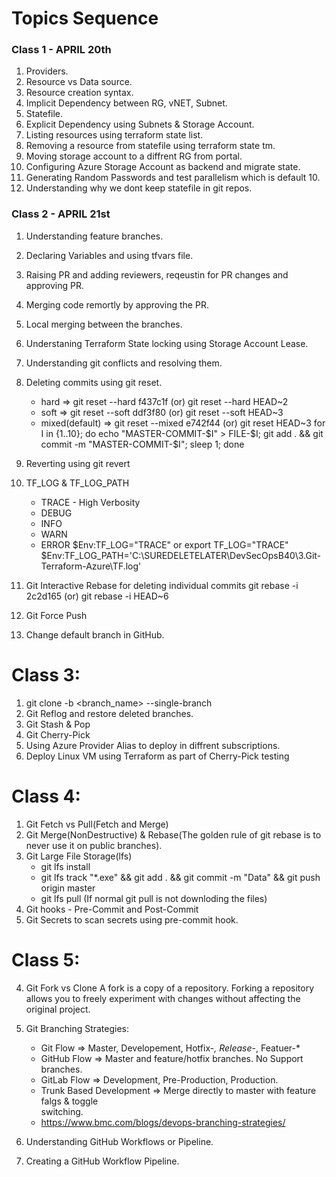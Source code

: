 # Topics Sequence

### Class 1 - APRIL 20th
1. Providers.    
2. Resource vs Data source.  
3. Resource creation syntax.  
4. Implicit Dependency between RG, vNET, Subnet.  
5. Statefile.  
6. Explicit Dependency using Subnets & Storage Account.  
7. Listing resources using terraform state list.  
8. Removing a resource from statefile using terraform state tm.  
9. Moving storage account to a diffrent RG from portal.
10. Configuring Azure Storage Account as backend and migrate state.
11. Generating Random Passwords and test parallelism which is default 10.
12. Understanding why we dont keep statefile in git repos.

### Class 2 - APRIL 21st
1. Understanding feature branches.  
2. Declaring Variables and using tfvars file.  
3. Raising PR and adding reviewers, reqeustin for PR changes and approving PR.  
4. Merging code remortly by approving the PR.  
5. Local merging between the branches.
6. Understaning Terraform State locking using Storage Account Lease.
7. Understanding git conflicts and resolving them.
8. Deleting commits using git reset.
   - hard => git reset --hard f437c1f (or) git reset --hard HEAD~2
   - soft => git reset --soft ddf3f80 (or) git reset --soft HEAD~3
   - mixed(default) => git reset --mixed e742f44 (or) git reset HEAD~3
   for I in {1..10}; do echo "MASTER-COMMIT-$I" > FILE-$I; git add . && git commit -m "MASTER-COMMIT-$I"; sleep 1; done
9. Reverting using git revert
10. TF_LOG & TF_LOG_PATH
    - TRACE - High Verbosity
    - DEBUG
    - INFO
    - WARN
    - ERROR
$Env:TF_LOG="TRACE" or export TF_LOG="TRACE"
$Env:TF_LOG_PATH='C:\SUREDELETELATER\DevSecOpsB40\3.Git-Terraform-Azure\TF.log'

11. Git Interactive Rebase for deleting individual commits
    git rebase -i 2c2d165 (or) git rebase -i HEAD~6
12. Git Force Push
13. Change default branch in GitHub.

# Class 3:
1. git clone -b <branch_name> --single-branch 
2. Git Reflog and restore deleted branches.
3. Git Stash & Pop
4. Git Cherry-Pick
5. Using Azure Provider Alias to deploy in diffrent subscriptions.
6. Deploy Linux VM using Terraform as part of Cherry-Pick testing

# Class 4:
1. Git Fetch vs Pull(Fetch and Merge)
2. Git Merge(NonDestructive) & Rebase(The golden rule of git rebase is to never use it on 
   public branches).
3. Git Large File Storage(lfs)
   - git lfs install
   - git lfs track "*.exe" && git add . && git commit -m "Data" && git push origin master
   - git lfs pull (If normal git pull is not downloding the files)
3. Git hooks - Pre-Commit and Post-Commit
4. Git Secrets to scan secrets using pre-commit hook.

# Class 5:
4. Git Fork vs Clone
   A fork is a copy of a repository. Forking a repository allows you to freely experiment with changes without affecting the original project. 

5. Git Branching Strategies:
   - Git Flow => Master, Developement, Hotfix-*, Release-*, Featuer-*
   - GitHub Flow => Master and feature/hotfix branches. No Support branches.
   - GitLab Flow => Development, Pre-Production, Production.
   - Trunk Based Development => Merge directly to master with feature falgs & toggle    
     switching.
   - https://www.bmc.com/blogs/devops-branching-strategies/
5. Understanding GitHub Workflows or Pipeline.
6. Creating a GitHub Workflow Pipeline.


